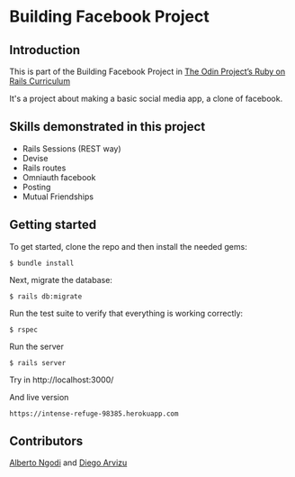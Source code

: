 # Building Facebook Project

## Introduction

This is part of the Building Facebook Project in [The Odin Project’s Ruby on Rails Curriculum](http://www.theodinproject.com)

It's a project about making a basic social media app, a clone of facebook.


## Skills demonstrated in this project

* Rails Sessions (REST way)
* Devise
* Rails routes
* Omniauth facebook
* Posting
* Mutual Friendships


## Getting started


To get started, clone the repo and then install the needed gems:

```
$ bundle install
```

Next, migrate the database:

```
$ rails db:migrate
```

Run the test suite to verify that everything is working correctly:

```
$ rspec
```

Run the server

```
$ rails server
```

Try in http://localhost:3000/

And live version
```
https://intense-refuge-98385.herokuapp.com
```


## Contributors

[Alberto Ngodi](https://github.com/ngodi) and 
[Diego Arvizu](https://github.com/diegoarvz4)